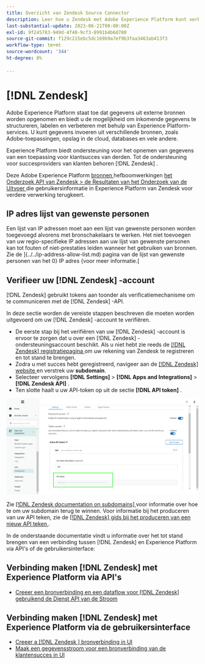 ```yaml
---
title: Overzicht van Zendesk Source Connector
description: Leer hoe u Zendesk met Adobe Experience Platform kunt verbinden via API's of de gebruikersinterface.
last-substantial-update: 2023-06-21T00:00:00Z
exl-id: 9f245783-949d-4f40-9cf3-8991b4b6d780
source-git-commit: f129c215ebc5dc169b9a7ef9b3faa3463ab413f3
workflow-type: tm+mt
source-wordcount: '344'
ht-degree: 0%

---
```


# [!DNL Zendesk]

Adobe Experience Platform staat toe dat gegevens uit externe bronnen worden opgenomen en biedt u de mogelijkheid om inkomende gegevens te structureren, labelen en verbeteren met behulp van Experience Platform-services. U kunt gegevens invoeren uit verschillende bronnen, zoals Adobe-toepassingen, opslag in de cloud, databases en vele andere.

Experience Platform biedt ondersteuning voor het opnemen van gegevens van een toepassing voor klantsucces van derden. Tot de ondersteuning voor succesproviders van klanten behoren [!DNL Zendesk] .

Deze Adobe Experience Platform [ bronnen ](https://experienceleague.adobe.com/docs/experience-platform/sources/home.html?lang=nl) hefboomwerkingen [ het Onderzoek API van Zendesk > de Resultaten van het Onderzoek van de Uitvoer ](https://developer.zendesk.com/api-reference/ticketing/ticket-management/search/#export-search-results) die gebruikersinformatie in Experience Platform van Zendesk voor verdere verwerking terugkeert.

## IP adres lijst van gewenste personen

Een lijst van IP adressen moet aan een lijst van gewenste personen worden toegevoegd alvorens met bronschakelaars te werken. Het niet toevoegen van uw regio-specifieke IP adressen aan uw lijst van gewenste personen kan tot fouten of niet-prestaties leiden wanneer het gebruiken van bronnen. Zie de ](../../ip-address-allow-list.md) pagina van de lijst van gewenste personen van het 0} IP adres {voor meer informatie.[

## Verifieer uw [!DNL Zendesk] -account

[!DNL Zendesk] gebruikt tokens aan toonder als verificatiemechanisme om te communiceren met de [!DNL Zendesk] -API.

In deze sectie worden de vereiste stappen beschreven die moeten worden uitgevoerd om uw [!DNL Zendesk] -account te verifiëren.

* De eerste stap bij het verifiëren van uw [!DNL Zendesk] -account is ervoor te zorgen dat u over een [!DNL Zendesk] -ondersteuningsaccount beschikt. Als u niet hebt zie reeds de [[!DNL Zendesk]  registratiepagina ](https://www.zendesk.com/register/) om uw rekening van Zendesk te registreren en tot stand te brengen.
* Zodra u met succes hebt geregistreerd, navigeer aan de [[!DNL Zendesk]  website ](https://www.zendesk.com/login/) en verstrek uw **subdomain**.
* Selecteer vervolgens **[!DNL Settings]** > **[!DNL Apps and Integrations]** > **[!DNL Zendesk API]** .
* Ten slotte haalt u uw API-token op uit de sectie **[!DNL API token]** .

![ het teken van Zendesk API ](../../images/tutorials/create/zendesk/zendesk-api-tokens.png)

Zie [[!DNL Zendesk documentation on subdomains] ](<https://support.zendesk.com/hc/en-us/articles/4409381383578-Where-can-I-find-my-Zendesk-subdomain->) voor informatie over hoe te om uw subdomain terug te winnen. Voor informatie bij het produceren van uw API teken, zie de [[!DNL Zendesk]  gids bij het produceren van een nieuw API teken ](<https://support.zendesk.com/hc/en-us/articles/4408889192858-Generating-a-new-API-token>).

In de onderstaande documentatie vindt u informatie over het tot stand brengen van een verbinding tussen [!DNL Zendesk] en Experience Platform via API&#39;s of de gebruikersinterface:

## Verbinding maken [!DNL Zendesk] met Experience Platform via API&#39;s

* [Creeer een bronverbinding en een dataflow voor  [!DNL Zendesk]  gebruikend de Dienst API van de Stroom](../../tutorials/api/create/customer-success/zendesk.md)

## Verbinding maken [!DNL Zendesk] met Experience Platform via de gebruikersinterface

* [Creeer a [!DNL Zendesk ] bronverbinding in UI](../../tutorials/ui/create/customer-success/zendesk.md)
* [Maak een gegevensstroom voor een bronverbinding van de klantensucces in UI](../../tutorials/ui/dataflow/customer-success.md)
